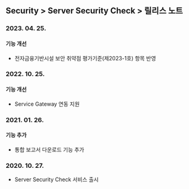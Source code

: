 ## Security > Server Security Check > 릴리스 노트

### 2023. 04. 25.

#### 기능 개선
* 전자금융기반시설 보안 취약점 평가기준(제2023-1호) 항목 반영

### 2022. 10. 25.

#### 기능 개선
* Service Gateway 연동 지원

### 2021. 01. 26.

#### 기능 추가
* 통합 보고서 다운로드 기능 추가

### 2020. 10. 27.
* Server Security Check 서비스 출시

